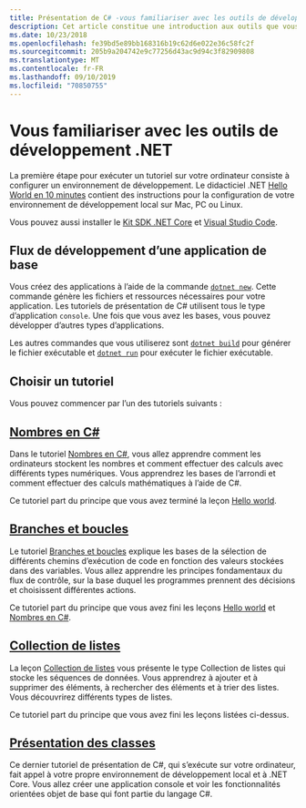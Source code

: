 ```yaml
---
title: Présentation de C# -vous familiariser avec les outils de développement
description: Cet article constitue une introduction aux outils que vous utiliserez pour développer des applications C# et .NET sur votre ordinateur.
ms.date: 10/23/2018
ms.openlocfilehash: fe39bd5e89bb168316b19c62d6e022e36c58fc2f
ms.sourcegitcommit: 205b9a204742e9c77256d43ac9d94c3f82909808
ms.translationtype: MT
ms.contentlocale: fr-FR
ms.lasthandoff: 09/10/2019
ms.locfileid: "70850755"
---
```

# <a name="become-familiar-with-the-net-development-tools"></a>Vous familiariser avec les outils de développement .NET

La première étape pour exécuter un tutoriel sur votre ordinateur consiste à configurer un environnement de développement.
Le didacticiel .NET [Hello World en 10 minutes](https://dotnet.microsoft.com/learn/dotnet/hello-world-tutorial/intro) contient des instructions pour la configuration de votre environnement de développement local sur Mac, PC ou Linux.

Vous pouvez aussi installer le [Kit SDK .NET Core](https://dotnet.microsoft.com/download) et [Visual Studio Code](https://code.visualstudio.com/).

## <a name="basic-application-development-flow"></a>Flux de développement d’une application de base

Vous créez des applications à l’aide de la commande [`dotnet new`](../../../core/tools/dotnet-new.md). Cette commande génère les fichiers et ressources nécessaires pour votre application. Les tutoriels de présentation de C# utilisent tous le type d’application `console`. Une fois que vous avez les bases, vous pouvez développer d’autres types d’applications.

Les autres commandes que vous utiliserez sont [`dotnet build`](../../../core/tools/dotnet-build.md) pour générer le fichier exécutable et [`dotnet run`](../../../core/tools/dotnet-run.md) pour exécuter le fichier exécutable.

## <a name="pick-your-tutorial"></a>Choisir un tutoriel

Vous pouvez commencer par l’un des tutoriels suivants :

## <a name="numbers-in-cnumbers-in-csharp-localmd"></a>[Nombres en C#](numbers-in-csharp-local.md)

Dans le tutoriel [Nombres en C#](numbers-in-csharp-local.md), vous allez apprendre comment les ordinateurs stockent les nombres et comment effectuer des calculs avec différents types numériques. Vous apprendrez les bases de l’arrondi et comment effectuer des calculs mathématiques à l’aide de C#.

Ce tutoriel part du principe que vous avez terminé la leçon [Hello world](hello-world.yml).

## <a name="branches-and-loopsbranches-and-loops-localmd"></a>[Branches et boucles](branches-and-loops-local.md)

Le tutoriel [Branches et boucles](branches-and-loops-local.md) explique les bases de la sélection de différents chemins d’exécution de code en fonction des valeurs stockées dans des variables. Vous allez apprendre les principes fondamentaux du flux de contrôle, sur la base duquel les programmes prennent des décisions et choisissent différentes actions.

Ce tutoriel part du principe que vous avez fini les leçons [Hello world](hello-world.yml) et [Nombres en C#](numbers-in-csharp-local.md).

## <a name="list-collectionarrays-and-collectionsmd"></a>[Collection de listes](arrays-and-collections.md)

La leçon [Collection de listes](arrays-and-collections.md) vous présente le type Collection de listes qui stocke les séquences de données. Vous apprendrez à ajouter et à supprimer des éléments, à rechercher des éléments et à trier des listes. Vous découvrirez différents types de listes. 

Ce tutoriel part du principe que vous avez fini les leçons listées ci-dessus.

## <a name="introduction-to-classesintroduction-to-classesmd"></a>[Présentation des classes](introduction-to-classes.md)

Ce dernier tutoriel de présentation de C#, qui s’exécute sur votre ordinateur, fait appel à votre propre environnement de développement local et à .NET Core.
Vous allez créer une application console et voir les fonctionnalités orientées objet de base qui font partie du langage C#.
